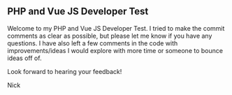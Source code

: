 ## PHP and Vue JS Developer Test

Welcome to my PHP and Vue JS Developer Test. I tried to make the commit comments as clear as possible, but please let me know if you have any questions. I have also left a few comments in the code with improvements/ideas I would explore with more time or someone to bounce ideas off of.

Look forward to hearing your feedback!

Nick
